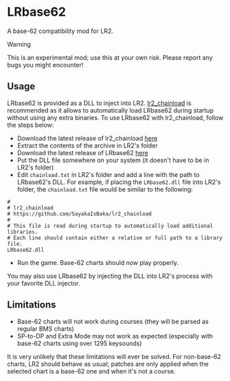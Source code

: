 # LRbase62

A base-62 compatibility mod for LR2.
> [!WARNING]
> This is an experimental mod; use this at your own risk. Please report any bugs you might encounter!

## Usage

LRbase62 is provided as a DLL to inject into LR2. [lr2_chainload](https://github.com/SayakaIsBaka/lr2_chainload) is recommended as it allows to automatically load LRbase62 during startup without using any extra binaries.
To use LRbase62 with lr2_chainload, follow the steps below:
- Download the latest release of lr2_chainload [here](https://github.com/SayakaIsBaka/lr2_chainload/releases)
- Extract the contents of the archive in LR2's folder
- Download the latest release of LRbase62 [here](https://github.com/SayakaIsBaka/LRbase62/releases)
- Put the DLL file somewhere on your system (it doesn't have to be in LR2's folder)
- Edit `chainload.txt` in LR2's folder and add a line with the path to LRbase62's DLL. For example, if placing the `LRbase62.dll` file into LR2's folder, the `chainload.txt` file would be similar to the following:
```
#
# lr2_chainload
# https://github.com/SayakaIsBaka/lr2_chainload
#
# This file is read during startup to automatically load additional libraries.
# Each line should contain either a relative or full path to a library file.
LRbase62.dll
```
- Run the game. Base-62 charts should now play properly.

You may also use LRbase62 by injecting the DLL into LR2's process with your favorite DLL injector.

## Limitations

- Base-62 charts will not work during courses (they will be parsed as regular BMS charts)
- SP-to-DP and Extra Mode may not work as expected (especially with base-62 charts using over 1295 keysounds)

It is very unlikely that these limitations will ever be solved. For non-base-62 charts, LR2 should behave as usual; patches are only applied when the selected chart is a base-62 one and when it's not a course.